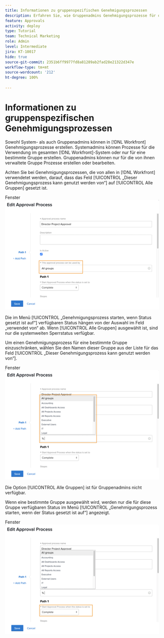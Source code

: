 ```yaml
---
title: Informationen zu gruppenspezifischen Genehmigungsprozessen
description: Erfahren Sie, wie Gruppenadmins Genehmigungsprozesse für die von ihnen verwalteten Gruppen erstellen und bearbeiten können.
feature: Approvals
activity: deploy
type: Tutorial
team: Technical Marketing
role: Admin
level: Intermediate
jira: KT-10017
hide: true
source-git-commit: 2351b6ff9977fd8a81289ab2fad28e21322d347e
workflow-type: tm+mt
source-wordcount: '212'
ht-degree: 100%

---
```


# Informationen zu gruppenspezifischen Genehmigungsprozessen

Sowohl System- als auch Gruppenadmins können in [!DNL Workfront] Genehmigungsprozesse erstellen. Systemadmins können Prozesse für die Verwendung im gesamten [!DNL Workfront]-System oder nur für eine bestimmte Gruppe erstellen. Gruppenadmins können nur für die von ihnen verwaltete Gruppe Prozesse erstellen oder bearbeiten.

Achten Sie bei Genehmigungsprozessen, die von allen in [!DNL Workfront] verwendetet werden, darauf, dass das Feld [!UICONTROL „Dieser Genehmigungsprozess kann genutzt werden von“] auf [!UICONTROL Alle Gruppen] gesetzt ist.

Fenster ![[!UICONTROL Genehmigungsprozess bearbeiten] mit hervorgehobenem Gruppenfeld](assets/admin-fund-approval-processes-1.png)

Die im Menü [!UICONTROL „Genehmigungsprozess starten, wenn Status gesetzt ist auf“] verfügbaren Status hängen von der Auswahl im Feld „verwendet von“ ab. Wenn [!UICONTROL Alle Gruppen] ausgewählt ist, sind nur die systemweiten Sperrstatus verfügbar.

Um einen Genehmigungsprozess für eine bestimmte Gruppe einzuschränken, wählen Sie den Namen dieser Gruppe aus der Liste für das Feld [!UICONTROL „Dieser Genehmigungsprozess kann genutzt werden von“].

Fenster ![[!UICONTROL Genehmigungsprozess bearbeiten] mit erweitertem Gruppenfeld](assets/admin-fund-approval-processes-2.png)

Die Option [!UICONTROL Alle Gruppen] ist für Gruppenadmins nicht verfügbar.

Wenn eine bestimmte Gruppe ausgewählt wird, werden nur die für diese Gruppe verfügbaren Status im Menü [!UICONTROL „Genehmigungsprozess starten, wenn der Status gesetzt ist auf“] angezeigt.

Fenster ![[!UICONTROL Genehmigungsprozess bearbeiten] mit hervorgehobenem Statusfeld](assets/admin-fund-approval-processes-3.png)

